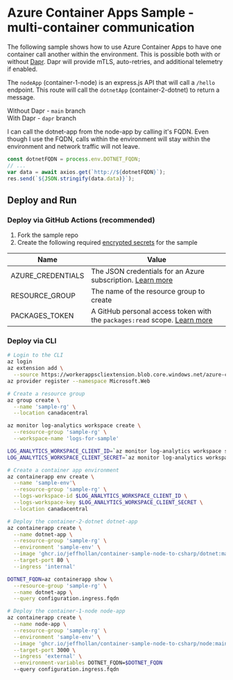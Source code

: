 # Azure Container Apps Sample - multi-container communication

The following sample shows how to use Azure Container Apps to have one container call another within the environment.  This is possible both with or without [Dapr](https://dapr.io).  Dapr will provide mTLS, auto-retries, and additional telemetry if enabled.  

The `nodeApp` (container-1-node) is an express.js API that will call a `/hello` endpoint.  This route will call the `dotnetApp` (container-2-dotnet) to return a message.  
  
Without Dapr - `main` branch  
With Dapr - `dapr` branch

I can call the dotnet-app from the node-app by calling it's FQDN. Even though I use the FQDN, calls within the environment will stay within the environment and network traffic will not leave.

```js
const dotnetFQDN = process.env.DOTNET_FQDN;
// ...
var data = await axios.get(`http://${dotnetFQDN}`);
res.send(`${JSON.stringify(data.data)}`);
```
  
## Deploy and Run

### Deploy via GitHub Actions (recommended)

1. Fork the sample repo
2. Create the following required [encrypted secrets](https://docs.github.com/en/actions/security-guides/encrypted-secrets#creating-encrypted-secrets-for-an-environment) for the sample

  | Name | Value |
  | ---- | ----- |
  | AZURE_CREDENTIALS | The JSON credentials for an Azure subscription. [Learn more](https://docs.microsoft.com/azure/developer/github/connect-from-azure?tabs=azure-portal%2Cwindows#create-a-service-principal-and-add-it-as-a-github-secret) |
  | RESOURCE_GROUP | The name of the resource group to create |
  | PACKAGES_TOKEN | A GitHub personal access token with the `packages:read` scope. [Learn more](https://docs.github.com/en/authentication/keeping-your-account-and-data-secure/creating-a-personal-access-token) |

### Deploy via CLI

```bash
# Login to the CLI
az login
az extension add \
  --source https://workerappscliextension.blob.core.windows.net/azure-cli-extension/containerapp-0.2.0-py2.py3-none-any.whl
az provider register --namespace Microsoft.Web

# Create a resource group
az group create \
  --name 'sample-rg' \
  --location canadacentral

az monitor log-analytics workspace create \
  --resource-group 'sample-rg' \
  --workspace-name 'logs-for-sample'

LOG_ANALYTICS_WORKSPACE_CLIENT_ID=`az monitor log-analytics workspace show --query customerId -g 'sample-rg' -n 'logs-for-sample' --out tsv`
LOG_ANALYTICS_WORKSPACE_CLIENT_SECRET=`az monitor log-analytics workspace get-shared-keys --query primarySharedKey -g 'sample-rg' -n 'logs-for-sample' --out tsv`

# Create a container app environment
az containerapp env create \
  --name 'sample-env'\
  --resource-group 'sample-rg' \
  --logs-workspace-id $LOG_ANALYTICS_WORKSPACE_CLIENT_ID \
  --logs-workspace-key $LOG_ANALYTICS_WORKSPACE_CLIENT_SECRET \
  --location canadacentral

# Deploy the container-2-dotnet dotnet-app
az containerapp create \
  --name dotnet-app \
  --resource-group 'sample-rg' \
  --environment 'sample-env' \
  --image 'ghcr.io/jeffhollan/container-sample-node-to-csharp/dotnet:main' \
  --target-port 80 \
  --ingress 'internal'

DOTNET_FQDN=az containerapp show \
  --resource-group 'sample-rg' \
  --name dotnet-app \
  --query configuration.ingress.fqdn

# Deploy the container-1-node node-app
az containerapp create \
  --name node-app \
  --resource-group 'sample-rg' \
  --environment 'sample-env' \
  --image 'ghcr.io/jeffhollan/container-sample-node-to-csharp/node:main' \
  --target-port 3000 \
  --ingress 'external' \
  --environment-variables DOTNET_FQDN=$DOTNET_FQDN
  --query configuration.ingress.fqdn
```

